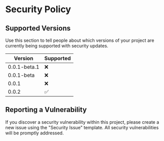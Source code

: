 # Security Policy

## Supported Versions

Use this section to tell people about which versions of your project are currently being supported with security updates.

| Version | Supported          |
| ------- | ------------------ |
| 0.0.1-beta.1   | :x: |
| 0.0.1-beta   | :x: |
| 0.0.1  | :x: |
| 0.0.2  | :white_check_mark: |

## Reporting a Vulnerability

If you discover a security vulnerability within this project, please create a new issue using the "Security Issue" template. All security vulnerabilities will be promptly addressed.